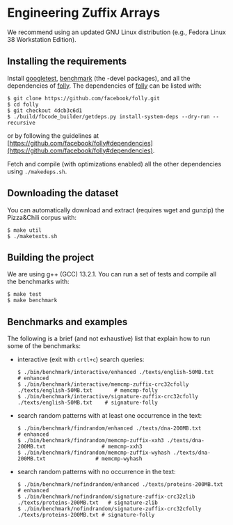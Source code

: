 # Engineering Zuffix Arrays

We recommend using an updated GNU Linux distribution (e.g., Fedora Linux 38 Workstation Edition).

## Installing the requirements

Install [googletest], [benchmark] (the -devel packages), and all the
dependencies of [folly]. The dependencies of [folly] can be listed
with:
```
$ git clone https://github.com/facebook/folly.git
$ cd folly
$ git checkout 4dcb3c6d1
$ ./build/fbcode_builder/getdeps.py install-system-deps --dry-run --recursive
```
or by following the guidelines at [https://github.com/facebook/folly#dependencies](https://github.com/facebook/folly#dependencies).

Fetch and compile (with optimizations enabled) all the other
dependencies using `./makedeps.sh`.

## Downloading the dataset

You can automatically download and extract (requires wget and gunzip)
the Pizza&Chili corpus with:
```
$ make util
$ ./maketexts.sh
```

## Building the project

We are using g++ (GCC) 13.2.1. You can run a set of tests and compile all the benchmarks with:
```
$ make test
$ make benchmark
```

## Benchmarks and examples

The following is a brief (and not exhaustive) list that explain how to run some of the benchmarks:

- interactive (exit with `crtl+c`) search queries:
  ```
  $ ./bin/benchmark/interactive/enhanced ./texts/english-50MB.txt                        # enhanced
  $ ./bin/benchmark/interactive/memcmp-zuffix-crc32cfolly ./texts/english-50MB.txt       # memcmp-folly
  $ ./bin/benchmark/interactive/signature-zuffix-crc32cfolly ./texts/english-50MB.txt    # signature-folly
  ```
- search random patterns with at least one occurrence in the text:
  ```
  $ ./bin/benchmark/findrandom/enhanced ./texts/dna-200MB.txt                            # enhanced
  $ ./bin/benchmark/findrandom/memcmp-zuffix-xxh3 ./texts/dna-200MB.txt                  # memcmp-xxh3
  $ ./bin/benchmark/findrandom/memcmp-zuffix-wyhash ./texts/dna-200MB.txt                # memcmp-wyhash
  ```
  
- search random patterns with no occurrence in the text:
  ```
  $ ./bin/benchmark/nofindrandom/enhanced ./texts/proteins-200MB.txt                     # enhanced
  $ ./bin/benchmark/nofindrandom/signature-zuffix-crc32zlib ./texts/proteins-200MB.txt   # signature-zlib
  $ ./bin/benchmark/nofindrandom/signature-zuffix-crc32cfolly ./texts/proteins-200MB.txt # signature-folly
  ```

[googletest]: https://github.com/google/googletest "GoogleTest - Google Testing and Mocking Framework"
[benchmark]: https://github.com/google/benchmark "google/benchmark: A microbenchmark support library"
[folly]: https://github.com/facebook/folly "Folly: Facebook Open-source Library"
